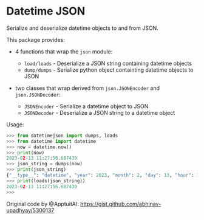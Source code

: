# Datetime JSON

Serialize and deserialize datetime objects to and from JSON.

This package provides:

* 4 functions that wrap the `json` module:
    - `load/loads` - Deserialize a JSON string containing datetime objects
    - `dump/dumps` - Serialize python object containting datetime objects to JSON

* two classes that wrap derived from `json.JSONEncoder` and `json.JSONDecoder`:
    - `JSONEncoder` - Serialize a datetime object to JSON
    - `JSONDecoder` - Deserialize a JSON string to a datetime object

Usage:

```python
>>> from datetimejson import dumps, loads
>>> from datetime import datetime
>>> now = datetime.now()
>>> print(now)
2023-02-13 11:27:56.687439
>>> json_string = dumps(now)
>>> print(json_string)
{"__type__": "datetime", "year": 2023, "month": 2, "day": 13, "hour": 11, "minute": 27, "second": 56, "microsecond": 687439}
>>> print(loads(json_string))
2023-02-13 11:27:56.687439
>>> 
```

Original code by @ApptuitAI: <https://gist.github.com/abhinav-upadhyay/5300137>